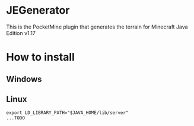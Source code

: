 # JEGenerator
This is the PocketMine plugin that generates the terrain for Minecraft Java Edition v1.17

# How to install
## Windows
## Linux
```
export LD_LIBRARY_PATH="$JAVA_HOME/lib/server"
...TODO
```
